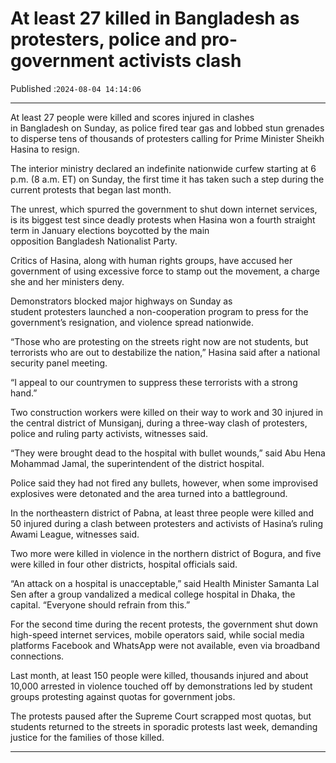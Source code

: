 # At least 27 killed in Bangladesh as protesters, police and pro-government activists clash

Published :`2024-08-04 14:14:06`

---

At least 27 people were killed and scores injured in clashes in Bangladesh on Sunday, as police fired tear gas and lobbed stun grenades to disperse tens of thousands of protesters calling for Prime Minister Sheikh Hasina to resign.

The interior ministry declared an indefinite nationwide curfew starting at 6 p.m. (8 a.m. ET) on Sunday, the first time it has taken such a step during the current protests that began last month.

The unrest, which spurred the government to shut down internet services, is its biggest test since deadly protests when Hasina won a fourth straight term in January elections boycotted by the main opposition Bangladesh Nationalist Party.

Critics of Hasina, along with human rights groups, have accused her government of using excessive force to stamp out the movement, a charge she and her ministers deny.

Demonstrators blocked major highways on Sunday as student protesters launched a non-cooperation program to press for the government’s resignation, and violence spread nationwide.

“Those who are protesting on the streets right now are not students, but terrorists who are out to destabilize the nation,” Hasina said after a national security panel meeting.

“I appeal to our countrymen to suppress these terrorists with a strong hand.”

Two construction workers were killed on their way to work and 30 injured in the central district of Munsiganj, during a three-way clash of protesters, police and ruling party activists, witnesses said.

“They were brought dead to the hospital with bullet wounds,” said Abu Hena Mohammad Jamal, the superintendent of the district hospital.

Police said they had not fired any bullets, however, when some improvised explosives were detonated and the area turned into a battleground.

In the northeastern district of Pabna, at least three people were killed and 50 injured during a clash between protesters and activists of Hasina’s ruling Awami League, witnesses said.

Two more were killed in violence in the northern district of Bogura, and five were killed in four other districts, hospital officials said.

“An attack on a hospital is unacceptable,” said Health Minister Samanta Lal Sen after a group vandalized a medical college hospital in Dhaka, the capital. “Everyone should refrain from this.”

For the second time during the recent protests, the government shut down high-speed internet services, mobile operators said, while social media platforms Facebook and WhatsApp were not available, even via broadband connections.

Last month, at least 150 people were killed, thousands injured and about 10,000 arrested in violence touched off by demonstrations led by student groups protesting against quotas for government jobs.

The protests paused after the Supreme Court scrapped most quotas, but students returned to the streets in sporadic protests last week, demanding justice for the families of those killed.

---


